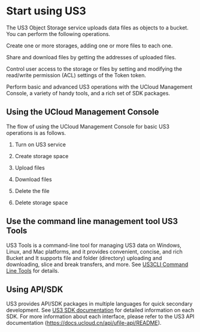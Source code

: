 

# Start using US3

The US3 Object Storage service uploads data files as objects to a bucket. You can perform the following operations.

Create one or more storages, adding one or more files to each one.

Share and download files by getting the addresses of uploaded files.

Control user access to the storage or files by setting and modifying the read/write permission (ACL) settings of the Token token.

Perform basic and advanced US3 operations with the UCloud Management Console, a variety of handy tools, and a rich set of SDK packages.

## Using the UCloud Management Console

The flow of using the UCloud Management Console for basic US3 operations is as follows.

1) Turn on US3 service

2) Create storage space

3) Upload files

4) Download files

5) Delete the file

6) Delete storage space

## Use the command line management tool US3 Tools

US3 Tools is a command-line tool for managing US3 data on Windows, Linux, and Mac platforms, and it provides convenient, concise, and rich Bucket and It supports file and folder (directory) uploading and downloading, slice and break transfers, and more. See [US3CLI Command Line Tools](/ufile/tools/us3cli/introduction) for details.

## Using API/SDK

US3 provides API/SDK packages in multiple languages for quick secondary development.
See [US3 SDK documentation](https://docs.ucloud.cn/ufile/tools/sdk) for detailed information on each SDK.
For more information about each interface, please refer to the US3 API documentation (https://docs.ucloud.cn/api/ufile-api/README).
